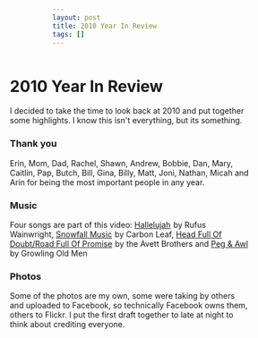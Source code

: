 ```yaml
---
layout: post
title: 2010 Year In Review
tags: []
---
```


<div style="float:right;margin-right: 150px;width:430px">
<h1>
2010 Year In Review

</h1>
<p>
I decided to take the time to look back at 2010 and put together some highlights. I know this isn't everything, but its something.

</p>
<h3>
Thank you

</h3>
<p>
Erin, Mom, Dad, Rachel, Shawn, Andrew, Bobbie, Dan, Mary, Caitlin, Pap, Butch, Bill, Gina, Billy, Matt, Joni, Nathan, Micah and Arin for being the most important people in any year.

</p>
<h3>
Music

</h3>
<p>
Four songs are part of this video: <a href="http://www.amazon.com/gp/redirect.html?ie=UTF8&location=http%3A%2F%2Fwww.amazon.com%2FHallelujah%2Fdp%2FB001PYW46S&tag=shoein-20&linkCode=ur2&camp=1789&creative=9325">Hallelujah</a><img src="http://www.assoc-amazon.com/e/ir?t=Hallelujah-20&l=ur2&o=1" width="1" height="1" border="0" alt="" style="border:none !important; margin:0px !important;" />
by Rufus Wainwright, <a href="http://www.amazon.com/gp/redirect.html?ie=UTF8&location=http%3A%2F%2Fwww.amazon.com%2Fdp%2FB0029EF64U%2F&tag=shoein-20&linkCode=ur2&camp=1789&creative=9325">Snowfall Music</a><img src="http://www.assoc-amazon.com/e/ir?t=shoein-20&l=ur2&o=1" width="1" height="1" border="0" alt="" style="border:none !important; margin:0px !important;" />
by Carbon Leaf, <a href="http://www.amazon.com/gp/redirect.html?ie=UTF8&location=http%3A%2F%2Fwww.amazon.com%2Fgp%2Fproduct%2FB002PNSFO8%2F&tag=shoein-20&linkCode=ur2&camp=1789&creative=9325">Head Full Of Doubt/Road Full Of Promise</a><img src="http://www.assoc-amazon.com/e/ir?t=shoein-20&l=ur2&o=1" width="1" height="1" border="0" alt="" style="border:none !important; margin:0px !important;" />
by the Avett Brothers and <a href="http://www.amazon.com/gp/redirect.html?ie=UTF8&location=http%3A%2F%2Fwww.amazon.com%2Fgp%2Fproduct%2FB000QW2SP2&tag=shoein-20&linkCode=ur2&camp=1789&creative=9325">Peg & Awl</a><img src="http://www.assoc-amazon.com/e/ir?t=shoein-20&l=ur2&o=1" width="1" height="1" border="0" alt="" style="border:none !important; margin:0px !important;" /> by Growling Old Men

</p>
<h3>
Photos

</h3>
<p>
Some of the photos are my own, some were taking by others and uploaded to Facebook, so technically Facebook owns them, others to Flickr. I put the first draft together to late at night to think about crediting everyone.

</p>
</div>
<style>
.wrapper {padding: 2%}

</style>
